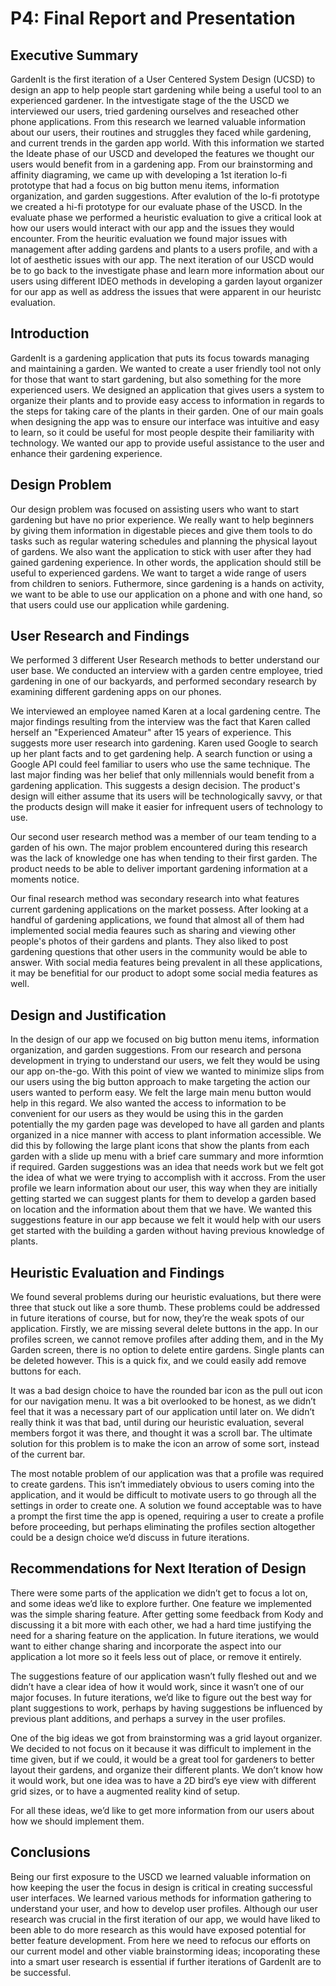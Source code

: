 # P4: Final Report and Presentation

## Executive Summary

GardenIt is the first iteration of a User Centered System Design (UCSD) to design an app to help people start gardening while being a useful tool to an experienced gardener.  In the intvestigate stage of the the USCD we interviewed our users, tried gardening ourselves and reseached other phone applications.  From this research we learned valuable information about our users, their routines and struggles they faced while gardening, and current trends in the garden app world.  With this information we started the Ideate phase of our USCD and developed the features we thought our users would benefit from in a gardening app. From our brainstorming and affinity diagraming, we came up with developing a 1st iteration lo-fi prototype that had a focus on big button menu items, information organization, and garden suggestions.  After evalution of the lo-fi prototype we created a hi-fi prototype for our evaluate phase of the USCD.  In the evaluate phase we performed a heuristic evaluation to give a critical look at how our users would interact with our app and the issues they would encounter.  From the heuritic evaluation we found major issues with management after adding gardens and plants to a users profile, and with a lot of aesthetic issues with our app.  The next iteration of our USCD would be to go back to  the investigate phase and learn more information about our users using different IDEO methods in developing a garden layout organizer for our app as well as address the issues that were apparent in our heuristc evaluation.

## Introduction

GardenIt is a gardening application that puts its focus towards managing and maintaining a garden. We wanted to create a user friendly tool not only for those that want to start gardening, but also something for the more experienced users. We designed an application that gives users a system to organize their plants and to provide easy access to information in regards to the steps for taking care of the plants in their garden. One of our main goals when designing the app was to ensure our interface was intuitive and easy to learn, so it could be useful for most people despite their familiarity with technology. We wanted our app to provide useful assistance to the user and enhance their gardening experience.

## Design Problem

Our design problem was focused on assisting users who want to start gardening but have no prior experience. We really want to help beginners by giving them information in digestable pieces and give them tools to do tasks such as regular watering schedules and planning the physical layout of gardens. We also want the application to stick with user after they had gained gardening experience. In other words, the application should still be useful to experienced gardens. We want to target a wide range of users from children to seniors. Futhermore, since gardening is a hands on activity, we want to be able to use our application on a phone and with one hand, so that users could use our application while gardening.

## User Research and Findings

We performed 3 different User Research methods to better understand our user base. We conducted an interview with a garden centre employee, tried gardening in one of our backyards, and performed secondary research by examining different gardening apps on our phones.

We interviewed an employee named Karen at a local gardening centre. The major findings resulting from the interview was the fact that Karen called herself an "Experienced Amateur" after 15 years of experience. This suggests more user research into gardening. Karen used Google to search up her plant facts and to get gardening help. A search function or using a Google API could feel familiar to users who use the same technique. The last major finding was her belief that only millennials would benefit from a gardening application. This suggests a design decision. The product's design will either assume that its users will be technologically savvy, or that the products design will make it easier for infrequent users of technology to use.

Our second user research method was a member of our team tending to a garden of his own. The major problem encountered during this research was the lack of knowledge one has when tending to their first garden. The product needs to be able to deliver important gardening information at a moments notice.

Our final research method was secondary research into what features current gardening applications on the market possess. After looking at a handful of gardening applications, we found that almost all of them had implemented social media feaures such as sharing and viewing other people's photos of their gardens and plants. They also liked to post gardening questions that other users in the community would be able to answer. With social media features being prevalent in all these applications, it may be benefitial for our product to adopt some social media features as well.

## Design and Justification

In the design of our app we focused on big button menu items, information organization, and garden suggestions.  From our research and persona development in trying to understand our users, we felt they would be using our app on-the-go.  With this point of view we wanted to minimize slips from our users using the big button approach to make targeting the action our users wanted to perform easy.  We felt the large main menu button would help in this regard.  We also wanted the access to information to be convenient for our users as they would be using this in the garden potentially the my garden page was developed to have all garden and plants organized in a nice manner with access to plant information accessible.  We did this by following the large plant icons that show the plants from each garden with a slide up menu with a brief care summary and more informtion if required.  Garden suggestions was an idea that needs work but we felt got the idea of what we were trying to accomplish with it accross.  From the user profile we learn information about our user, this way when they are initially getting started we can suggest plants for them to develop a garden based on location and the information about them that we have.  We wanted this suggestions feature in our app because we felt it would help with our users get started with the building a garden without having previous knowledge of plants.

## Heuristic Evaluation and Findings

We found several problems during our heuristic evaluations, but there were three that stuck out like a sore thumb. These problems could be addressed in future iterations of course, but for now, they’re the weak spots of our application. Firstly, we are missing several delete buttons in the app. In our profiles screen, we cannot remove profiles after adding them, and in the My Garden screen, there is no option to delete entire gardens. Single plants can be deleted however. This is a quick fix, and we could easily add remove buttons for each.

It was a bad design choice to have the rounded bar icon as the pull out icon for our navigation menu. It was a bit overlooked to be honest, as we didn’t feel that it was a necessary part of our application until later on. We didn’t really think it was that bad, until during our heuristic evaluation, several members forgot it was there, and thought it was a scroll bar. The ultimate solution for this problem is to make the icon an arrow of some sort, instead of the current bar.

The most notable problem of our application was that a profile was required to create gardens. This isn’t immediately obvious to users coming into the application, and it would be difficult to motivate users to go through all the settings in order to create one. A solution we found acceptable was to have a prompt the first time the app is opened, requiring a user to create a profile before proceeding, but perhaps eliminating the profiles section altogether could be a design choice we’d discuss in future iterations.

## Recommendations for Next Iteration of Design

There were some parts of the application we didn’t get to focus a lot on, and some ideas we’d like to explore further. One feature we implemented was the simple sharing feature. After getting some feedback from Kody and discussing it a bit more with each other, we had a hard time justifying the need for a sharing feature on the application. In future iterations, we would want to either change sharing and incorporate the aspect into our application a lot more so it feels less out of place, or remove it entirely.

The suggestions feature of our application wasn’t fully fleshed out and we didn’t have a clear idea of how it would work, since it wasn’t one of our major focuses. In future iterations, we’d like to figure out the best way for plant suggestions to work, perhaps by having suggestions be influenced by previous plant additions, and perhaps a survey in the user profiles.

One of the big ideas we got from brainstorming was a grid layout organizer. We decided to not focus on it because it was difficult to implement in the time given, but if we could, it would be a great tool for gardeners to better layout their gardens, and organize their different plants. We don’t know how it would work, but one idea was to have a 2D bird’s eye view with different grid sizes, or to have a augmented reality kind of setup.

For all these ideas, we’d like to get more information from our users about how we should implement them.

## Conclusions

Being our first exposure to the USCD we learned valuable information on how keeping the user the focus in design is critical in creating successful user interfaces.  We learned various methods for information gathering to understand your user, and how to develop user profiles. Although our user research was crucial in the first iteration of our app, we would have liked to been able to do more research as this would have exposed potential for better feature development.  From here we need to refocus our efforts on our current model and other viable brainstorming ideas; incoporating these into a smart user research is essential if further iterations of GardenIt are to be successful. 


